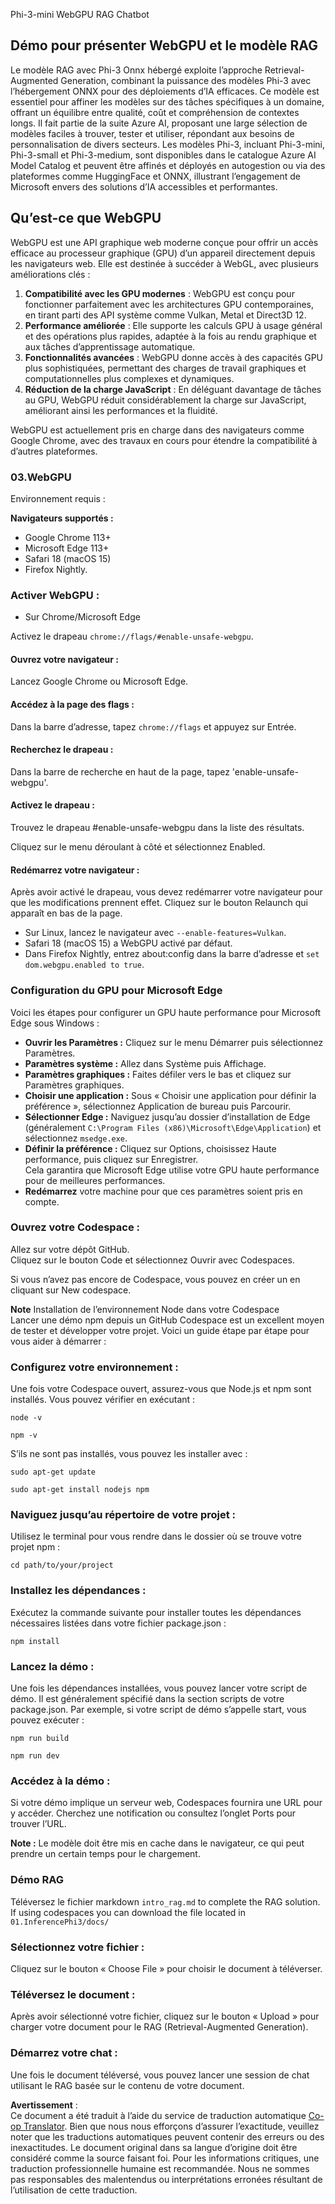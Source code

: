 <!--
CO_OP_TRANSLATOR_METADATA:
{
  "original_hash": "4aac6b8a5dcbbe9a32b47be30340cac2",
  "translation_date": "2025-05-07T15:26:15+00:00",
  "source_file": "code/08.RAG/rag_webgpu_chat/README.md",
  "language_code": "fr"
}
-->
Phi-3-mini WebGPU RAG Chatbot

## Démo pour présenter WebGPU et le modèle RAG  
Le modèle RAG avec Phi-3 Onnx hébergé exploite l’approche Retrieval-Augmented Generation, combinant la puissance des modèles Phi-3 avec l’hébergement ONNX pour des déploiements d’IA efficaces. Ce modèle est essentiel pour affiner les modèles sur des tâches spécifiques à un domaine, offrant un équilibre entre qualité, coût et compréhension de contextes longs. Il fait partie de la suite Azure AI, proposant une large sélection de modèles faciles à trouver, tester et utiliser, répondant aux besoins de personnalisation de divers secteurs. Les modèles Phi-3, incluant Phi-3-mini, Phi-3-small et Phi-3-medium, sont disponibles dans le catalogue Azure AI Model Catalog et peuvent être affinés et déployés en autogestion ou via des plateformes comme HuggingFace et ONNX, illustrant l’engagement de Microsoft envers des solutions d’IA accessibles et performantes.

## Qu’est-ce que WebGPU  
WebGPU est une API graphique web moderne conçue pour offrir un accès efficace au processeur graphique (GPU) d’un appareil directement depuis les navigateurs web. Elle est destinée à succéder à WebGL, avec plusieurs améliorations clés :

1. **Compatibilité avec les GPU modernes** : WebGPU est conçu pour fonctionner parfaitement avec les architectures GPU contemporaines, en tirant parti des API système comme Vulkan, Metal et Direct3D 12.  
2. **Performance améliorée** : Elle supporte les calculs GPU à usage général et des opérations plus rapides, adaptée à la fois au rendu graphique et aux tâches d’apprentissage automatique.  
3. **Fonctionnalités avancées** : WebGPU donne accès à des capacités GPU plus sophistiquées, permettant des charges de travail graphiques et computationnelles plus complexes et dynamiques.  
4. **Réduction de la charge JavaScript** : En déléguant davantage de tâches au GPU, WebGPU réduit considérablement la charge sur JavaScript, améliorant ainsi les performances et la fluidité.

WebGPU est actuellement pris en charge dans des navigateurs comme Google Chrome, avec des travaux en cours pour étendre la compatibilité à d’autres plateformes.

### 03.WebGPU  
Environnement requis :

**Navigateurs supportés :**  
- Google Chrome 113+  
- Microsoft Edge 113+  
- Safari 18 (macOS 15)  
- Firefox Nightly.

### Activer WebGPU :

- Sur Chrome/Microsoft Edge  

Activez le drapeau `chrome://flags/#enable-unsafe-webgpu`.

#### Ouvrez votre navigateur :  
Lancez Google Chrome ou Microsoft Edge.

#### Accédez à la page des flags :  
Dans la barre d’adresse, tapez `chrome://flags` et appuyez sur Entrée.

#### Recherchez le drapeau :  
Dans la barre de recherche en haut de la page, tapez 'enable-unsafe-webgpu'.

#### Activez le drapeau :  
Trouvez le drapeau #enable-unsafe-webgpu dans la liste des résultats.

Cliquez sur le menu déroulant à côté et sélectionnez Enabled.

#### Redémarrez votre navigateur :  

Après avoir activé le drapeau, vous devez redémarrer votre navigateur pour que les modifications prennent effet. Cliquez sur le bouton Relaunch qui apparaît en bas de la page.

- Sur Linux, lancez le navigateur avec `--enable-features=Vulkan`.  
- Safari 18 (macOS 15) a WebGPU activé par défaut.  
- Dans Firefox Nightly, entrez about:config dans la barre d’adresse et `set dom.webgpu.enabled to true`.

### Configuration du GPU pour Microsoft Edge  

Voici les étapes pour configurer un GPU haute performance pour Microsoft Edge sous Windows :

- **Ouvrir les Paramètres :** Cliquez sur le menu Démarrer puis sélectionnez Paramètres.  
- **Paramètres système :** Allez dans Système puis Affichage.  
- **Paramètres graphiques :** Faites défiler vers le bas et cliquez sur Paramètres graphiques.  
- **Choisir une application :** Sous « Choisir une application pour définir la préférence », sélectionnez Application de bureau puis Parcourir.  
- **Sélectionner Edge :** Naviguez jusqu’au dossier d’installation de Edge (généralement `C:\Program Files (x86)\Microsoft\Edge\Application`) et sélectionnez `msedge.exe`.  
- **Définir la préférence :** Cliquez sur Options, choisissez Haute performance, puis cliquez sur Enregistrer.  
Cela garantira que Microsoft Edge utilise votre GPU haute performance pour de meilleures performances.  
- **Redémarrez** votre machine pour que ces paramètres soient pris en compte.

### Ouvrez votre Codespace :  
Allez sur votre dépôt GitHub.  
Cliquez sur le bouton Code et sélectionnez Ouvrir avec Codespaces.

Si vous n’avez pas encore de Codespace, vous pouvez en créer un en cliquant sur New codespace.

**Note** Installation de l’environnement Node dans votre Codespace  
Lancer une démo npm depuis un GitHub Codespace est un excellent moyen de tester et développer votre projet. Voici un guide étape par étape pour vous aider à démarrer :

### Configurez votre environnement :  
Une fois votre Codespace ouvert, assurez-vous que Node.js et npm sont installés. Vous pouvez vérifier en exécutant :  
```
node -v
```  
```
npm -v
```

S’ils ne sont pas installés, vous pouvez les installer avec :  
```
sudo apt-get update
```  
```
sudo apt-get install nodejs npm
```

### Naviguez jusqu’au répertoire de votre projet :  
Utilisez le terminal pour vous rendre dans le dossier où se trouve votre projet npm :  
```
cd path/to/your/project
```

### Installez les dépendances :  
Exécutez la commande suivante pour installer toutes les dépendances nécessaires listées dans votre fichier package.json :

```
npm install
```

### Lancez la démo :  
Une fois les dépendances installées, vous pouvez lancer votre script de démo. Il est généralement spécifié dans la section scripts de votre package.json. Par exemple, si votre script de démo s’appelle start, vous pouvez exécuter :

```
npm run build
```  
```
npm run dev
```

### Accédez à la démo :  
Si votre démo implique un serveur web, Codespaces fournira une URL pour y accéder. Cherchez une notification ou consultez l’onglet Ports pour trouver l’URL.

**Note :** Le modèle doit être mis en cache dans le navigateur, ce qui peut prendre un certain temps pour le chargement.

### Démo RAG  
Téléversez le fichier markdown `intro_rag.md` to complete the RAG solution. If using codespaces you can download the file located in `01.InferencePhi3/docs/`

### Sélectionnez votre fichier :  
Cliquez sur le bouton « Choose File » pour choisir le document à téléverser.

### Téléversez le document :  
Après avoir sélectionné votre fichier, cliquez sur le bouton « Upload » pour charger votre document pour le RAG (Retrieval-Augmented Generation).

### Démarrez votre chat :  
Une fois le document téléversé, vous pouvez lancer une session de chat utilisant le RAG basée sur le contenu de votre document.

**Avertissement** :  
Ce document a été traduit à l’aide du service de traduction automatique [Co-op Translator](https://github.com/Azure/co-op-translator). Bien que nous nous efforçons d’assurer l’exactitude, veuillez noter que les traductions automatiques peuvent contenir des erreurs ou des inexactitudes. Le document original dans sa langue d’origine doit être considéré comme la source faisant foi. Pour les informations critiques, une traduction professionnelle humaine est recommandée. Nous ne sommes pas responsables des malentendus ou interprétations erronées résultant de l’utilisation de cette traduction.